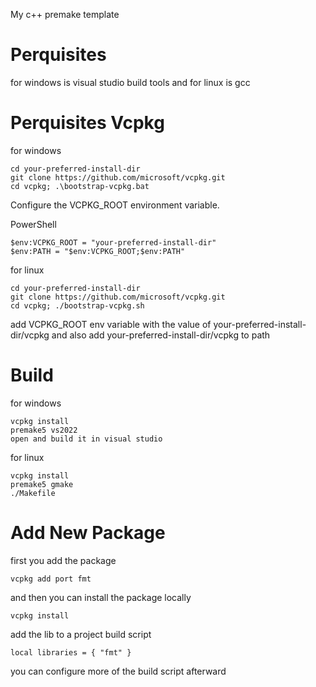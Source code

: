 My c++ premake template


# Perquisites
for windows is visual studio build tools and for linux is gcc<br>

# Perquisites Vcpkg
for windows
```
cd your-preferred-install-dir
git clone https://github.com/microsoft/vcpkg.git
cd vcpkg; .\bootstrap-vcpkg.bat
```

Configure the VCPKG_ROOT environment variable.<br>

PowerShell<br>
```
$env:VCPKG_ROOT = "your-preferred-install-dir"
$env:PATH = "$env:VCPKG_ROOT;$env:PATH"
```

for linux<br>
```
cd your-preferred-install-dir
git clone https://github.com/microsoft/vcpkg.git
cd vcpkg; ./bootstrap-vcpkg.sh
```

add VCPKG_ROOT env variable with the value of your-preferred-install-dir/vcpkg and also add your-preferred-install-dir/vcpkg to path<br>

# Build
for windows<br>
```
vcpkg install
premake5 vs2022
open and build it in visual studio
```
for linux
```
vcpkg install
premake5 gmake
./Makefile
```

# Add New Package
first you add the package<br>
```
vcpkg add port fmt
```

and then you can install the package locally<br>
```
vcpkg install
```

add the lib to a project build script<br>
```
local libraries = { "fmt" }
```

you can configure more of the build script afterward<br>
